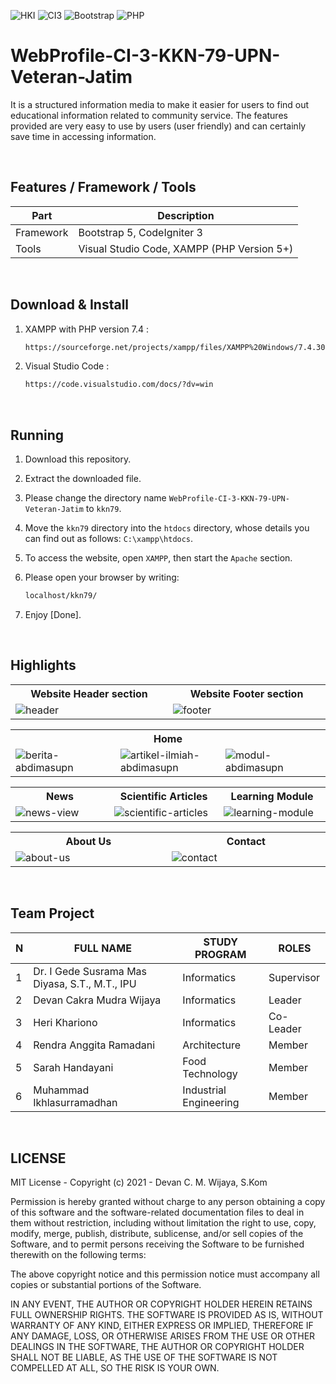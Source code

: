 ![HKI](https://img.shields.io/badge/Project-HKI-blue?logo=github&color=%23F7DF1E)
![CI3](https://img.shields.io/badge/-Codeigniter3-blue?style=flat&logo=Codeigniter)
![Bootstrap](https://img.shields.io/badge/-Bootstrap5-purple.svg?&logo=bootstrap&logoColor=white)
![PHP](https://img.shields.io/badge/-PHP-grey.svg?&logo=PHP&logoColor=white)

# WebProfile-CI-3-KKN-79-UPN-Veteran-Jatim
It is a structured information media to make it easier for users to find out educational information related to community service. The features provided are very easy to use by users (user friendly) and can certainly save time in accessing information.

<br>

## Features / Framework / Tools
| Part | Description |
| --- | --- |
| Framework | Bootstrap 5, CodeIgniter 3 |
| Tools | Visual Studio Code, XAMPP (PHP Version 5+) |

<br>

## Download & Install
1. XAMPP with PHP version 7.4 :

   ```bash
   https://sourceforge.net/projects/xampp/files/XAMPP%20Windows/7.4.30/xampp-windows-x64-7.4.30-1-VC15-installer.exe/download
   ```

2. Visual Studio Code :

   ```bash
   https://code.visualstudio.com/docs/?dv=win
   ```

<br>

## Running
1. Download this repository.<br>

2. Extract the downloaded file.<br>

3. Please change the directory name ``` WebProfile-CI-3-KKN-79-UPN-Veteran-Jatim ``` to ``` kkn79 ```.<br>

4. Move the ``` kkn79 ``` directory into the ``` htdocs ``` directory, whose details you can find out as follows: ``` C:\xampp\htdocs ```.<br>

5. To access the website, open ``` XAMPP ```, then start the ``` Apache ``` section.<br>

6. Please open your browser by writing:<br>
   ```bash
   localhost/kkn79/
   ```
   
7. Enjoy [Done].

<br>

## Highlights
<table>
<tr>
<th width="420">Website Header section</th>
<th width="420">Website Footer section</th>
</tr>
<tr>
<td><img src="https://github.com/devancakra/WebProfile-CI-3-KKN-79-UPN-Veteran-Jatim/assets/54527592/adbcde7a-ea2f-4293-9ee5-c35f4f470cf0" alt="header"></td>
<td><img src="https://github.com/devancakra/WebProfile-CI-3-KKN-79-UPN-Veteran-Jatim/assets/54527592/c713eb37-0902-48d0-915f-21c490471130" alt="footer"></td>
</tr>
</table>
<table>
<tr>
<th colspan="3">Home</th>
</tr>
<tr>
<td width="280"><img src="https://github.com/devancakra/WebProfile-CI-3-KKN-79-UPN-Veteran-Jatim/assets/54527592/47471c4d-e2e8-432e-8a6a-edb686bfda5f" alt="berita-abdimasupn"></td>
<td width="280"><img src="https://github.com/devancakra/WebProfile-CI-3-KKN-79-UPN-Veteran-Jatim/assets/54527592/806c349c-60a3-4193-ad1e-24a18e183789" alt="artikel-ilmiah-abdimasupn"></td>
<td width="280"><img src="https://github.com/devancakra/WebProfile-CI-3-KKN-79-UPN-Veteran-Jatim/assets/54527592/887b52ae-d4bc-46ee-beff-3a46b4b105e8" alt="modul-abdimasupn"></td>
</tr>
</table>
<table>
<tr>
<th width="280">News</th>
<th width="280">Scientific Articles</th>
<th width="280">Learning Module</th>
</tr>
<tr>
<td><img src="https://github.com/devancakra/WebProfile-CI-3-KKN-79-UPN-Veteran-Jatim/assets/54527592/17b6110b-6040-40fa-af4e-974d26c03c27" alt="news-view"></td>
<td><img src="https://github.com/devancakra/WebProfile-CI-3-KKN-79-UPN-Veteran-Jatim/assets/54527592/b0f60c14-639f-4585-be27-b0cb0ffe974b" alt="scientific-articles"></td>
<td><img src="https://github.com/devancakra/WebProfile-CI-3-KKN-79-UPN-Veteran-Jatim/assets/54527592/3cfd16fa-915d-47fc-b1d9-7f8fb431d8e4" alt="learning-module"></td>
</tr>
</table>
<table>
<tr>
<th width="420">About Us</th>
<th width="420">Contact</th>
</tr>
<tr>
<td><img src="https://github.com/devancakra/WebProfile-CI-3-KKN-79-UPN-Veteran-Jatim/assets/54527592/25012209-15ce-4fd6-8591-a2f079c50ff3" alt="about-us"></td>
<td><img src="https://github.com/devancakra/WebProfile-CI-3-KKN-79-UPN-Veteran-Jatim/assets/54527592/a4cfafca-54bd-49c7-a802-ef2b32e32df1" alt="contact"></td>
</tr>
</table>

<br>

## Team Project
| N | FULL NAME | STUDY PROGRAM | ROLES |
| --- | --- | --- | --- |
| 1 | Dr. I Gede Susrama Mas Diyasa, S.T., M.T., IPU | Informatics | Supervisor |
| 2 | Devan Cakra Mudra Wijaya | Informatics | Leader |
| 3 | Heri Khariono | Informatics | Co-Leader |
| 4 | Rendra Anggita Ramadani | Architecture | Member |
| 5 | Sarah Handayani | Food Technology | Member |
| 6 | Muhammad Ikhlasurramadhan | Industrial Engineering | Member |

<br>

## LICENSE
MIT License - Copyright (c) 2021 - Devan C. M. Wijaya, S.Kom

Permission is hereby granted without charge to any person obtaining a copy of this software and the software-related documentation files to deal in them without restriction, including without limitation the right to use, copy, modify, merge, publish, distribute, sublicense, and/or sell copies of the Software, and to permit persons receiving the Software to be furnished therewith on the following terms:

The above copyright notice and this permission notice must accompany all copies or substantial portions of the Software.

IN ANY EVENT, THE AUTHOR OR COPYRIGHT HOLDER HEREIN RETAINS FULL OWNERSHIP RIGHTS. THE SOFTWARE IS PROVIDED AS IS, WITHOUT WARRANTY OF ANY KIND, EITHER EXPRESS OR IMPLIED, THEREFORE IF ANY DAMAGE, LOSS, OR OTHERWISE ARISES FROM THE USE OR OTHER DEALINGS IN THE SOFTWARE, THE AUTHOR OR COPYRIGHT HOLDER SHALL NOT BE LIABLE, AS THE USE OF THE SOFTWARE IS NOT COMPELLED AT ALL, SO THE RISK IS YOUR OWN.

